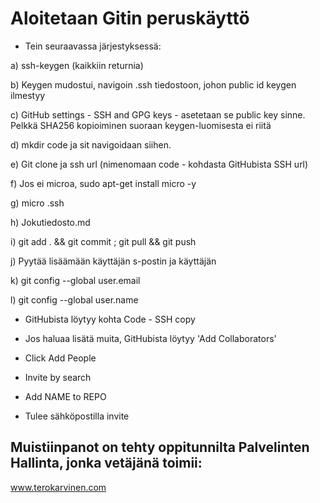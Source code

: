 # Aloitetaan Gitin peruskäyttö



- Tein seuraavassa järjestyksessä:

a) ssh-keygen (kaikkiin returnia)

b) Keygen mudostui, navigoin .ssh tiedostoon, johon public id keygen ilmestyy

c) GitHub settings - SSH and GPG keys - asetetaan se public key sinne. Pelkkä SHA256 kopioiminen suoraan keygen-luomisesta ei riitä

d) mkdir code ja sit navigoidaan siihen. 

e) Git clone ja ssh url (nimenomaan code - kohdasta GitHubista SSH url)

f) Jos ei microa, sudo apt-get install micro -y

g) micro .ssh

h) Jokutiedosto.md

i) git add . && git commit ; git pull && git push

j) Pyytää lisäämään käyttäjän s-postin ja käyttäjän

k) git config --global user.email

l) git config --global user.name

 

- GitHubista löytyy kohta Code - SSH copy

- Jos haluaa lisätä muita, GitHubista löytyy 'Add Collaborators'
- Click Add People
- Invite by search
- Add NAME to REPO
- Tulee sähköpostilla invite



## Muistiinpanot on tehty oppitunnilta Palvelinten Hallinta, jonka vetäjänä toimii:

www.terokarvinen.com
